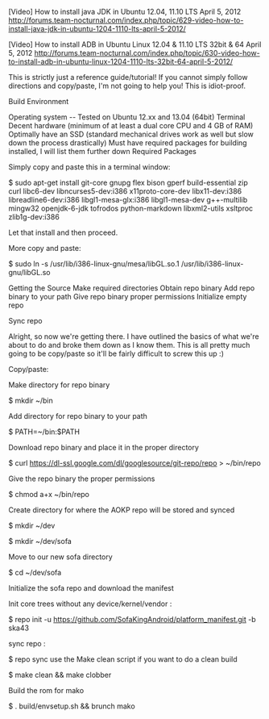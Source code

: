 [Video] How to install java JDK in Ubuntu 12.04, 11.10 LTS April 5, 2012
http://forums.team-nocturnal.com/index.php/topic/629-video-how-to-install-java-jdk-in-ubuntu-1204-1110-lts-april-5-2012/


[Video] How to install ADB in Ubuntu Linux 12.04 & 11.10 LTS 32bit & 64 April 5, 2012
http://forums.team-nocturnal.com/index.php/topic/630-video-how-to-install-adb-in-ubuntu-linux-1204-1110-lts-32bit-64-april-5-2012/

This is strictly just a reference guide/tutorial! If you cannot simply follow directions and copy/paste, I'm not going to help you! This is idiot-proof.

Build Environment

Operating system -- Tested on Ubuntu 12.xx and 13.04 (64bit)
Terminal
Decent hardware (minimum of at least a dual core CPU and 4 GB of RAM)
Optimally have an SSD (standard mechanical drives work as well but slow down the process drastically)
Must have required packages for building installed, I will list them further down
Required Packages

Simply copy and paste this in a terminal window:

$ sudo apt-get install git-core gnupg flex bison gperf build-essential zip curl libc6-dev libncurses5-dev:i386 x11proto-core-dev libx11-dev:i386 libreadline6-dev:i386 libgl1-mesa-glx:i386 libgl1-mesa-dev g++-multilib mingw32 openjdk-6-jdk tofrodos python-markdown libxml2-utils xsltproc zlib1g-dev:i386

Let that install and then proceed.

More copy and paste:

$ sudo ln -s /usr/lib/i386-linux-gnu/mesa/libGL.so.1 /usr/lib/i386-linux-gnu/libGL.so

Getting the Source
Make required directories
Obtain repo binary
Add repo binary to your path
Give repo binary proper permissions
Initialize empty repo

Sync repo

Alright, so now we're getting there. I have outlined the basics of what we're about to do and broke them down as I know them. This is all pretty much going to be copy/paste so it'll be fairly difficult to screw this up :)

Copy/paste:

Make directory for repo binary

$ mkdir ~/bin

Add directory for repo binary to your path

$ PATH=~/bin:$PATH

Download repo binary and place it in the proper directory

$ curl https://dl-ssl.google.com/dl/googlesource/git-repo/repo > ~/bin/repo

Give the repo binary the proper permissions

$ chmod a+x ~/bin/repo

Create directory for where the AOKP repo will be stored and synced

$ mkdir ~/dev

$ mkdir ~/dev/sofa

Move to our new sofa directory

$ cd ~/dev/sofa

Initialize the sofa repo and download the manifest

Init core trees without any device/kernel/vendor :

$ repo init -u https://github.com/SofaKingAndroid/platform_manifest.git -b ska43

sync repo :

$ repo sync
use the Make clean script if you want to do a clean build

$ make clean && make clobber

Build the rom for mako

$ . build/envsetup.sh && brunch mako
